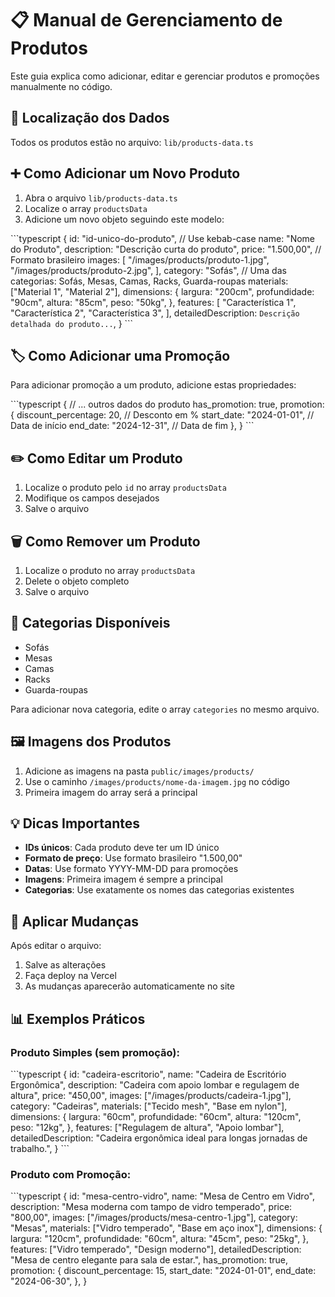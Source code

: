 # 📋 Manual de Gerenciamento de Produtos

Este guia explica como adicionar, editar e gerenciar produtos e promoções manualmente no código.

## 🎯 Localização dos Dados

Todos os produtos estão no arquivo: `lib/products-data.ts`

## ➕ Como Adicionar um Novo Produto

1. Abra o arquivo `lib/products-data.ts`
2. Localize o array `productsData`
3. Adicione um novo objeto seguindo este modelo:

\`\`\`typescript
{
  id: "id-unico-do-produto", // Use kebab-case
  name: "Nome do Produto",
  description: "Descrição curta do produto",
  price: "1.500,00", // Formato brasileiro
  images: [
    "/images/products/produto-1.jpg",
    "/images/products/produto-2.jpg",
  ],
  category: "Sofás", // Uma das categorias: Sofás, Mesas, Camas, Racks, Guarda-roupas
  materials: ["Material 1", "Material 2"],
  dimensions: {
    largura: "200cm",
    profundidade: "90cm",
    altura: "85cm",
    peso: "50kg",
  },
  features: [
    "Característica 1",
    "Característica 2",
    "Característica 3",
  ],
  detailedDescription: `Descrição detalhada do produto...`,
}
\`\`\`

## 🏷️ Como Adicionar uma Promoção

Para adicionar promoção a um produto, adicione estas propriedades:

\`\`\`typescript
{
  // ... outros dados do produto
  has_promotion: true,
  promotion: {
    discount_percentage: 20, // Desconto em %
    start_date: "2024-01-01", // Data de início
    end_date: "2024-12-31", // Data de fim
  },
}
\`\`\`

## ✏️ Como Editar um Produto

1. Localize o produto pelo `id` no array `productsData`
2. Modifique os campos desejados
3. Salve o arquivo

## 🗑️ Como Remover um Produto

1. Localize o produto no array `productsData`
2. Delete o objeto completo
3. Salve o arquivo

## 📂 Categorias Disponíveis

- Sofás
- Mesas  
- Camas
- Racks
- Guarda-roupas

Para adicionar nova categoria, edite o array `categories` no mesmo arquivo.

## 🖼️ Imagens dos Produtos

1. Adicione as imagens na pasta `public/images/products/`
2. Use o caminho `/images/products/nome-da-imagem.jpg` no código
3. Primeira imagem do array será a principal

## 💡 Dicas Importantes

- **IDs únicos**: Cada produto deve ter um ID único
- **Formato de preço**: Use formato brasileiro "1.500,00"
- **Datas**: Use formato YYYY-MM-DD para promoções
- **Imagens**: Primeira imagem é sempre a principal
- **Categorias**: Use exatamente os nomes das categorias existentes

## 🔄 Aplicar Mudanças

Após editar o arquivo:
1. Salve as alterações
2. Faça deploy na Vercel
3. As mudanças aparecerão automaticamente no site

## 📊 Exemplos Práticos

### Produto Simples (sem promoção):
\`\`\`typescript
{
  id: "cadeira-escritorio",
  name: "Cadeira de Escritório Ergonômica",
  description: "Cadeira com apoio lombar e regulagem de altura",
  price: "450,00",
  images: ["/images/products/cadeira-1.jpg"],
  category: "Cadeiras",
  materials: ["Tecido mesh", "Base em nylon"],
  dimensions: {
    largura: "60cm",
    profundidade: "60cm", 
    altura: "120cm",
    peso: "12kg",
  },
  features: ["Regulagem de altura", "Apoio lombar"],
  detailedDescription: "Cadeira ergonômica ideal para longas jornadas de trabalho.",
}
\`\`\`

### Produto com Promoção:
\`\`\`typescript
{
  id: "mesa-centro-vidro",
  name: "Mesa de Centro em Vidro",
  description: "Mesa moderna com tampo de vidro temperado",
  price: "800,00",
  images: ["/images/products/mesa-centro-1.jpg"],
  category: "Mesas",
  materials: ["Vidro temperado", "Base em aço inox"],
  dimensions: {
    largura: "120cm",
    profundidade: "60cm",
    altura: "45cm", 
    peso: "25kg",
  },
  features: ["Vidro temperado", "Design moderno"],
  detailedDescription: "Mesa de centro elegante para sala de estar.",
  has_promotion: true,
  promotion: {
    discount_percentage: 15,
    start_date: "2024-01-01",
    end_date: "2024-06-30",
  },
}

